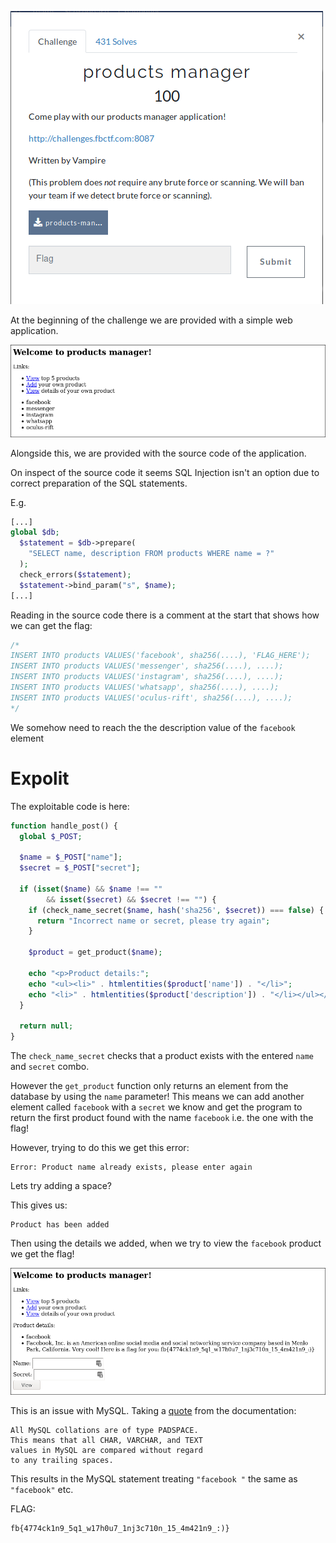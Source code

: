 ![](./brief.png)

At the beginning of the challenge we are provided with a simple web application.

![](./images/start_page.png)

Alongside this, we are provided with the source code of the application.

On inspect of the source code it seems SQL Injection isn't an option due to correct preparation of the 
SQL statements. 

E.g.
```php
[...]
global $db;
  $statement = $db->prepare(
    "SELECT name, description FROM products WHERE name = ?"
  );
  check_errors($statement);
  $statement->bind_param("s", $name);
[...]
```

Reading in the source code there is a comment at the start that shows how we can get the flag: 

```php
/*
INSERT INTO products VALUES('facebook', sha256(....), 'FLAG_HERE');
INSERT INTO products VALUES('messenger', sha256(....), ....);
INSERT INTO products VALUES('instagram', sha256(....), ....);
INSERT INTO products VALUES('whatsapp', sha256(....), ....);
INSERT INTO products VALUES('oculus-rift', sha256(....), ....);
*/
```
We somehow need to reach the the description value of the `facebook` element

# Expolit

The exploitable code is here:
```php
function handle_post() {
  global $_POST;

  $name = $_POST["name"];
  $secret = $_POST["secret"];

  if (isset($name) && $name !== ""
        && isset($secret) && $secret !== "") {
    if (check_name_secret($name, hash('sha256', $secret)) === false) {
      return "Incorrect name or secret, please try again";
    }

    $product = get_product($name);

    echo "<p>Product details:";
    echo "<ul><li>" . htmlentities($product['name']) . "</li>";
    echo "<li>" . htmlentities($product['description']) . "</li></ul></p>";
  }

  return null;
}
```

The `check_name_secret` checks that a product exists with the entered `name` and `secret` combo. 

However the `get_product` function only returns an element from the database by using the `name` parameter! 
This means we can add another element called `facebook` with a `secret` we know and get the program to return the first product found with the name `facebook` i.e. the one with the flag!

However, trying to do this we get this error:

```
Error: Product name already exists, please enter again
```

Lets try adding a space?

This gives us:

```
Product has been added
```

Then using the details we added, when we try to view the `facebook` product we get the flag!

![](./images/flag.png)

This is an issue with MySQL. Taking a [quote](https://dev.mysql.com/doc/refman/5.7/en/char.html) from the documentation:

```
All MySQL collations are of type PADSPACE. 
This means that all CHAR, VARCHAR, and TEXT 
values in MySQL are compared without regard 
to any trailing spaces. 
```

This results in the MySQL statement treating `"facebook "` the same as `"facebook"` etc.

FLAG:
```
fb{4774ck1n9_5q1_w17h0u7_1nj3c710n_15_4m421n9_:)}
```
